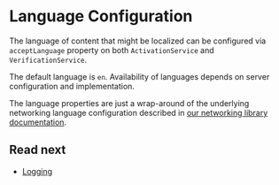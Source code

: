 # Language Configuration

The language of content that might be localized can be configured via `acceptLanguage` property on both `ActivationService` and `VerificationService`.

The default language is `en`. Availability of languages depends on server configuration and implementation.

<!-- begin box info -->
The language properties are just a wrap-around of the underlying networking language configuration described in [our networking library documentation](https://github.com/wultra/networking-android).
<!-- end -->

## Read next

- [Logging](Logging.md)